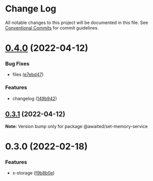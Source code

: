 # Change Log

All notable changes to this project will be documented in this file. See [Conventional Commits](https://conventionalcommits.org) for commit guidelines.

# [0.4.0](https://github.com/Venusjason/sprite-components/compare/@awaited/set-memory-service@0.3.1...@awaited/set-memory-service@0.4.0) (2022-04-12)

### Bug Fixes

- files ([e7ebd47](https://github.com/Venusjason/sprite-components/commit/e7ebd473d30fae6174af886b1008d600f7bd241a))

### Features

- changelog ([149b942](https://github.com/Venusjason/sprite-components/commit/149b9424a790ca5cb92e5ef3ea7b6cfc2927be31))

## [0.3.1](https://github.com/Venusjason/sprite-components/compare/@awaited/set-memory-service@0.3.0...@awaited/set-memory-service@0.3.1) (2022-04-12)

**Note:** Version bump only for package @awaited/set-memory-service

# 0.3.0 (2022-02-18)

### Features

- x-storage ([f9b8b0e](https://github.com/Venusjason/sprite-components/commit/f9b8b0e6f3483d6149018e7def013c5f9475d3da))
